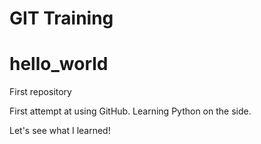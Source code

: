 # GIT Training
# hello_world
First repository

First attempt at using GitHub.  Learning Python on the side.  

Let's see what I learned! 
